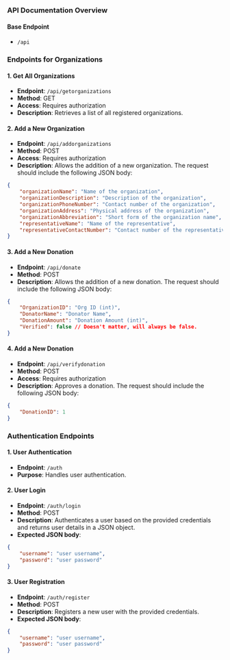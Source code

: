 ### API Documentation Overview

#### Base Endpoint
- `/api`

### Endpoints for Organizations

#### 1. **Get All Organizations**
- **Endpoint**: `/api/getorganizations`
- **Method**: GET
- **Access**: Requires authorization
- **Description**: Retrieves a list of all registered organizations.

#### 2. **Add a New Organization**
- **Endpoint**: `/api/addorganizations`
- **Method**: POST
- **Access**: Requires authorization
- **Description**: Allows the addition of a new organization. The request should include the following JSON body:

```json
{
    "organizationName": "Name of the organization",
    "organizationDescription": "Description of the organization",
    "organizationPhoneNumber": "Contact number of the organization",
    "organizationAddress": "Physical address of the organization",
    "organizationAbbreviation": "Short form of the organization name",
    "representativeName": "Name of the representative",
    "representativeContactNumber": "Contact number of the representative"
}
```

#### 3. **Add a New Donation**
- **Endpoint**: `/api/donate`
- **Method**: POST
- **Description**: Allows the addition of a new donation. The request should include the following JSON body:

```json
{
    "OrganizationID": "Org ID (int)",
    "DonatorName": "Donator Name",
    "DonationAmount": "Donation Amount (int)",
    "Verified": false // Doesn't matter, will always be false.
}
```

#### 4. **Add a New Donation**
- **Endpoint**: `/api/verifydonation`
- **Method**: POST
- **Access**: Requires authorization
- **Description**: Approves a donation. The request should include the following JSON body:

```json
{
    "DonationID": 1
}
```



### Authentication Endpoints

#### 1. **User Authentication**
- **Endpoint**: `/auth`
- **Purpose**: Handles user authentication.

#### 2. **User Login**
- **Endpoint**: `/auth/login`
- **Method**: POST
- **Description**: Authenticates a user based on the provided credentials and returns user details in a JSON object.
- **Expected JSON body**:
```json
{
    "username": "user username",
    "password": "user password"
}
```

#### 3. **User Registration**
- **Endpoint**: `/auth/register`
- **Method**: POST
- **Description**: Registers a new user with the provided credentials.
- **Expected JSON body**:
```json
{
    "username": "user username",
    "password": "user password"
}
```

